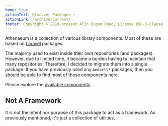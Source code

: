 ```yaml
---
home: true
actionText: Discover Packages →
actionLink: /archive/current/
footer: Copyright © 2018-present Alin Eugen Deac, License BSD-3-Clause
---
```


Athenaeum is a collection of various library components. Most of these are based on [Laravel](https://laravel.com/) packages.

The majority used to exist inside their own repositories (and packages).
However, due to limited time, it became a burden having to maintain that many repositories.
Therefore, I decided to migrate them into a single package.
If you have previously used any `Aedart\*` packages, then you should be able to find most of those components here.

Please explore the [available components](/archive/current/).

## Not A Framework

It is not the intent nor purpose of this package to act as a framework.
As previously mentioned, it's just a collection of utilities.
